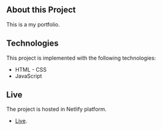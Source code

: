## About this Project

This is a my portfolio.

## Technologies

This project is implemented with the following technologies:

- HTML - CSS
- JavaScript

## Live

The project is hosted in Netlify platform.

- [Live](https://zisispatis.netlify.app/).
